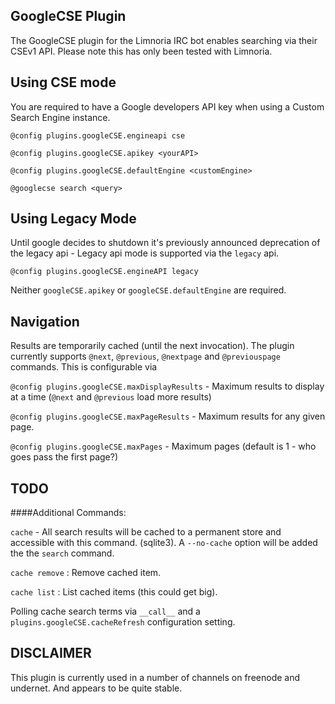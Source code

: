 
GoogleCSE Plugin
----------------
The GoogleCSE plugin for the Limnoria IRC bot enables searching via their CSEv1 API.
Please note this has only been tested with Limnoria.

Using CSE mode
--------------
You are required to have a Google developers API key when using a Custom Search Engine instance.

`@config plugins.googleCSE.engineapi cse`

`@config plugins.googleCSE.apikey <yourAPI>`

`@config plugins.googleCSE.defaultEngine <customEngine>`

`@googlecse search <query>`

Using Legacy Mode
-----------------
Until google decides to shutdown it's previously announced deprecation of the legacy api - Legacy api mode is supported via the `legacy` api.

`@config plugins.googleCSE.engineAPI legacy`

Neither `googleCSE.apikey` or `googleCSE.defaultEngine` are required.

Navigation
----------
Results are temporarily cached (until the next invocation).
The plugin currently supports `@next`, `@previous`, `@nextpage` and `@previouspage` commands. This is configurable via

`@config plugins.googleCSE.maxDisplayResults` - Maximum results to display at a time (`@next` and `@previous` load more results)

`@config plugins.googleCSE.maxPageResults` - Maximum results for any given page.

`@config plugins.googleCSE.maxPages` - Maximum pages (default is 1 - who goes pass the first page?)

TODO
----
####Additional Commands:

`cache` - All search results will be cached to a permanent store and accessible 
with this command. (sqlite3). A `--no-cache` option will be added the the `search` command.

`cache remove` : Remove cached item.

`cache list` : List cached items (this could get big).

Polling cache search terms via `__call__` and a `plugins.googleCSE.cacheRefresh` configuration setting.

DISCLAIMER
----------
This plugin is currently used in a number of channels on freenode and undernet. And appears to be quite stable.
